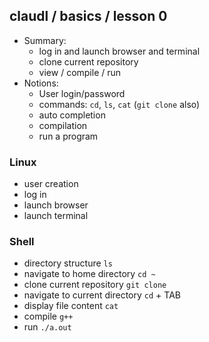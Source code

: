 ## claudl / basics / lesson 0

- Summary:
  - log in and launch browser and terminal
  - clone current repository
  - view / compile / run
- Notions:
  - User login/password
  - commands: `cd`, `ls`, `cat` (`git clone` also)
  - auto completion
  - compilation
  - run a program

### Linux
- user creation
- log in
- launch browser
- launch terminal

### Shell
- directory structure
`ls`
- navigate to home directory
`cd ~`
- clone current repository
`git clone`
- navigate to current directory
`cd` + TAB
- display file content
`cat`
- compile
`g++`
- run
`./a.out`
